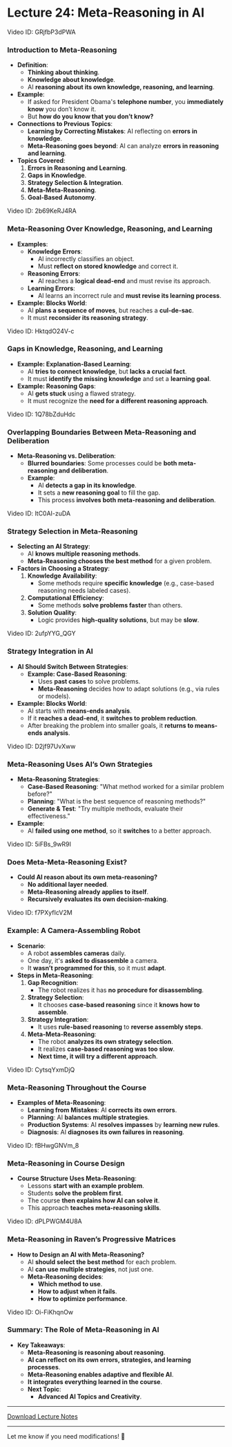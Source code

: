 # Lecture 24: Meta-Reasoning in AI

Video ID: GRjfbP3dPWA
### Introduction to Meta-Reasoning
- **Definition**:
  - **Thinking about thinking**.
  - **Knowledge about knowledge**.
  - AI **reasoning about its own knowledge, reasoning, and learning**.
- **Example**:
  - If asked for President Obama's **telephone number**, you **immediately know** you don’t know it.
  - But **how do you know that you don’t know?**
- **Connections to Previous Topics**:
  - **Learning by Correcting Mistakes**: AI reflecting on **errors in knowledge**.
  - **Meta-Reasoning goes beyond**: AI can analyze **errors in reasoning and learning**.
- **Topics Covered**:
  1. **Errors in Reasoning and Learning**.
  2. **Gaps in Knowledge**.
  3. **Strategy Selection & Integration**.
  4. **Meta-Meta-Reasoning**.
  5. **Goal-Based Autonomy**.

Video ID: 2b69KeRJ4RA
### Meta-Reasoning Over Knowledge, Reasoning, and Learning
- **Examples**:
  - **Knowledge Errors**:
    - AI incorrectly classifies an object.
    - Must **reflect on stored knowledge** and correct it.
  - **Reasoning Errors**:
    - AI reaches a **logical dead-end** and must revise its approach.
  - **Learning Errors**:
    - AI learns an incorrect rule and **must revise its learning process**.
- **Example: Blocks World**:
  - AI **plans a sequence of moves**, but reaches a **cul-de-sac**.
  - It must **reconsider its reasoning strategy**.

Video ID: HktqdO24V-c
### Gaps in Knowledge, Reasoning, and Learning
- **Example: Explanation-Based Learning**:
  - AI **tries to connect knowledge**, but **lacks a crucial fact**.
  - It must **identify the missing knowledge** and set a **learning goal**.
- **Example: Reasoning Gaps**:
  - AI **gets stuck** using a flawed strategy.
  - It must recognize the **need for a different reasoning approach**.

Video ID: 1Q78bZduHdc
### Overlapping Boundaries Between Meta-Reasoning and Deliberation
- **Meta-Reasoning vs. Deliberation**:
  - **Blurred boundaries**: Some processes could be **both meta-reasoning and deliberation**.
  - **Example**:
    - AI **detects a gap in its knowledge**.
    - It sets a **new reasoning goal** to fill the gap.
    - This process **involves both meta-reasoning and deliberation**.

Video ID: ltC0AI-zuDA
### Strategy Selection in Meta-Reasoning
- **Selecting an AI Strategy**:
  - AI **knows multiple reasoning methods**.
  - **Meta-Reasoning chooses the best method** for a given problem.
- **Factors in Choosing a Strategy**:
  1. **Knowledge Availability**:
     - Some methods require **specific knowledge** (e.g., case-based reasoning needs labeled cases).
  2. **Computational Efficiency**:
     - Some methods **solve problems faster** than others.
  3. **Solution Quality**:
     - Logic provides **high-quality solutions**, but may be **slow**.

Video ID: 2ufpYYG_QGY
### Strategy Integration in AI
- **AI Should Switch Between Strategies**:
  - **Example: Case-Based Reasoning**:
    - Uses **past cases** to solve problems.
    - **Meta-Reasoning** decides how to adapt solutions (e.g., via rules or models).
- **Example: Blocks World**:
  - AI starts with **means-ends analysis**.
  - If it **reaches a dead-end**, it **switches to problem reduction**.
  - After breaking the problem into smaller goals, it **returns to means-ends analysis**.

Video ID: D2jf97UvXww
### Meta-Reasoning Uses AI’s Own Strategies
- **Meta-Reasoning Strategies**:
  - **Case-Based Reasoning**: "What method worked for a similar problem before?"
  - **Planning**: "What is the best sequence of reasoning methods?"
  - **Generate & Test**: "Try multiple methods, evaluate their effectiveness."
- **Example**:
  - AI **failed using one method**, so it **switches** to a better approach.

Video ID: 5iFBs_9wR9I
### Does Meta-Meta-Reasoning Exist?
- **Could AI reason about its own meta-reasoning?**
  - **No additional layer needed**.
  - **Meta-Reasoning already applies to itself**.
  - **Recursively evaluates its own decision-making**.

Video ID: f7PXyfIcV2M
### Example: A Camera-Assembling Robot
- **Scenario**:
  - A robot **assembles cameras** daily.
  - One day, it's **asked to disassemble** a camera.
  - It **wasn’t programmed for this**, so it must **adapt**.
- **Steps in Meta-Reasoning**:
  1. **Gap Recognition**:
     - The robot realizes it has **no procedure for disassembling**.
  2. **Strategy Selection**:
     - It chooses **case-based reasoning** since it **knows how to assemble**.
  3. **Strategy Integration**:
     - It uses **rule-based reasoning** to **reverse assembly steps**.
  4. **Meta-Meta-Reasoning**:
     - The robot **analyzes its own strategy selection**.
     - It realizes **case-based reasoning was too slow**.
     - **Next time, it will try a different approach**.

Video ID: CytsqYxmDjQ
### Meta-Reasoning Throughout the Course
- **Examples of Meta-Reasoning**:
  - **Learning from Mistakes**: AI **corrects its own errors**.
  - **Planning**: AI **balances multiple strategies**.
  - **Production Systems**: AI **resolves impasses** by **learning new rules**.
  - **Diagnosis**: AI **diagnoses its own failures in reasoning**.

Video ID: fBHwgGNVm_8
### Meta-Reasoning in Course Design
- **Course Structure Uses Meta-Reasoning**:
  - Lessons **start with an example problem**.
  - Students **solve the problem first**.
  - The course **then explains how AI can solve it**.
  - This approach **teaches meta-reasoning skills**.

Video ID: dPLPWGM4U8A
### Meta-Reasoning in Raven’s Progressive Matrices
- **How to Design an AI with Meta-Reasoning?**
  - AI **should select the best method** for each problem.
  - AI **can use multiple strategies**, not just one.
  - **Meta-Reasoning decides**:
    - **Which method to use**.
    - **How to adjust when it fails**.
    - **How to optimize performance**.

Video ID: Oi-FiKhqnOw
### Summary: The Role of Meta-Reasoning in AI
- **Key Takeaways**:
  - **Meta-Reasoning is reasoning about reasoning**.
  - **AI can reflect on its own errors, strategies, and learning processes**.
  - **Meta-Reasoning enables adaptive and flexible AI**.
  - **It integrates everything learned in the course**.
  - **Next Topic**:
    - **Advanced AI Topics and Creativity**.

---

[Download Lecture Notes](sandbox:/mnt/data/Lecture_24_Meta_Reasoning.md)

---

Let me know if you need modifications! 🚀
